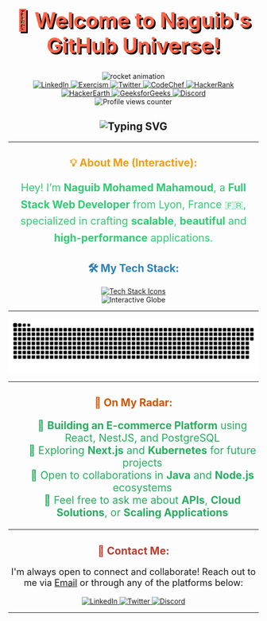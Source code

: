 <h1 align="center" style="font-weight: bold; color: #ff6347; font-size: 3em; text-shadow: 3px 3px #000;">🚀 Welcome to Naguib's GitHub Universe!</h1>

<div id="header" align="center">
  <!-- Rocket animation -->
  <img src="https://media.giphy.com/media/3oKIPnAiaMCws8nOsE/giphy.gif" width="200" alt="rocket animation" />

  <!-- Social Media Badges -->
  <div id="badges" align="center">
    <a href="https://www.linkedin.com/in/naguib-med/" target="_blank">
      <img src="https://img.shields.io/badge/LinkedIn-0077B5?style=for-the-badge&logo=linkedin&logoColor=white" alt="LinkedIn" />
    </a>
    <a href="https://exercism.org/profiles/Naguib/" target="_blank">
      <img src="https://d24y9kuxp2d7l2.cloudfront.net/assets/icons/exercism-with-logo-black-b427c06c6a068ba9f391734115e4d22dfa876d1d.svg" alt="Exercism" />
    </a>
    <a href="https://twitter.com/NaguibMohamed11" target="_blank">
      <img src="https://img.shields.io/badge/Twitter-1DA1F2?style=for-the-badge&logo=twitter&logoColor=white" alt="Twitter" />
    </a>
    <a href="https://www.codechef.com/users/naguibmed" target="_blank">
      <img src="https://img.shields.io/badge/CodeChef-5B4638?style=for-the-badge&logo=codechef&logoColor=white" alt="CodeChef" />
    </a>
    <a href="https://www.hackerrank.com/moma_naguib" target="_blank">
      <img src="https://img.shields.io/badge/HackerRank-2EC866?style=for-the-badge&logo=hackerrank&logoColor=white" alt="HackerRank" />
    </a>
    <a href="https://www.hackerearth.com/@moma.naguib" target="_blank">
      <img src="https://img.shields.io/badge/HackerEarth-323754?style=for-the-badge&logo=hackerearth&logoColor=white" alt="HackerEarth" />
    </a>
    <a href="https://auth.geeksforgeeks.org/user/momanaf7ug/" target="_blank">
      <img src="https://img.shields.io/badge/GeeksforGeeks-0F9D58?style=for-the-badge&logo=geeksforgeeks&logoColor=white" alt="GeeksforGeeks" />
    </a>
    <a href="Buigan#0001">
      <img src="https://img.shields.io/badge/Discord-7289DA?style=for-the-badge&logo=discord&logoColor=white" alt="Discord" />
    </a>
  </div>
  
  <!-- Profile View Counter -->
  <img src="https://komarev.com/ghpvc/?username=naguib-med&style=flat-square&color=blue" alt="Profile views counter" />
  
  <!-- Custom Welcome Animation -->
  <h2 align="center">
    <img src="https://readme-typing-svg.herokuapp.com?font=Monoton&size=24&duration=5000&color=F75C7E&center=true&vCenter=true&lines=Welcome+to+My+Creative+Hub!" alt="Typing SVG" />
  </h2>
</div>

---

<h2 align="center" style="color: #f39c12;">💡 About Me (Interactive):</h2>

<p align="center" style="font-size: 1.5em; color: #2ecc71; line-height: 1.6;">
  Hey! I’m <strong>Naguib Mohamed Mahamoud</strong>, a <strong>Full Stack Web Developer</strong> from Lyon, France 🇫🇷, specialized in crafting <strong>scalable</strong>, <strong>beautiful</strong> and <strong>high-performance</strong> applications.
</p>

<h2 align="center" style="color: #2980b9;">🛠️ My Tech Stack:</h2>

<!-- Skill Icons with Animation Effect -->
<div align="center">
  <a href="https://skillicons.dev" target="_blank">
    <img src="https://skillicons.dev/icons?i=html,css,js,ts,nodejs,react,nestjs,express,spring,java,python,aws,git,kubernetes,postgresql&theme=dark" alt="Tech Stack Icons" />
  </a>
</div>

<!-- Dynamic 3D Globe for Global Collaboration -->
<div align="center">
  <img src="https://raw.githubusercontent.com/naguib-med/naguib-med/main/3d-globe.svg" width="400" height="400" alt="Interactive Globe" />
</div>

---

<div align="center">
  <!-- Dynamic Contribution Graph (Snake Animation) -->
  <img src="https://raw.githubusercontent.com/naguib-med/naguib-med/output/github-contribution-grid-snake-dark.svg" alt="Snake Contribution Animation" />
</div>

---

<h2 align="center" style="color: #d35400;">🚀 On My Radar:</h2>

<div align="center">
  <!-- 3D-Visualizations of Projects I'm Currently Working On -->
  <ul style="list-style-type: none; font-size: 1.5em; color: #27ae60;">
    <li>🔭 <strong>Building an E-commerce Platform</strong> using React, NestJS, and PostgreSQL</li>
    <li>🚀 Exploring <strong>Next.js</strong> and <strong>Kubernetes</strong> for future projects</li>
    <li>🤝 Open to collaborations in <strong>Java</strong> and <strong>Node.js</strong> ecosystems</li>
    <li>💬 Feel free to ask me about <strong>APIs</strong>, <strong>Cloud Solutions</strong>, or <strong>Scaling Applications</strong></li>
  </ul>
</div>

---

<h2 align="center" style="color: #c0392b;">🎯 Contact Me:</h2>

<div align="center">
  <!-- Contact Form or Interactive Email CTA -->
  <p style="font-size: 1.3em;">I'm always open to connect and collaborate! Reach out to me via <a href="mailto:moma.naguib@gmail.com">Email</a> or through any of the platforms below:</p>
  
  <!-- Social Icons -->
  <a href="https://www.linkedin.com/in/naguib-mohamed-mahamoud-3baa96177/">
    <img src="https://img.shields.io/badge/-LinkedIn-blue?style=flat-square&logo=Linkedin&logoColor=white" alt="LinkedIn" />
  </a>
  <a href="https://twitter.com/NaguibMohamed11">
    <img src="https://img.shields.io/badge/-Twitter-1DA1F2?style=flat-square&logo=Twitter&logoColor=white" alt="Twitter" />
  </a>
  <a href="buigan">
    <img src="https://img.shields.io/badge/-Discord-7289DA?style=flat-square&logo=Discord&logoColor=white" alt="Discord" />
  </a>
</div>

---

<!---
naguib-med/naguib-med is a ✨ special ✨ repository because its `README.md` (this file) appears on your GitHub profile.
You can click the Preview link to take a look at your changes.
--->

